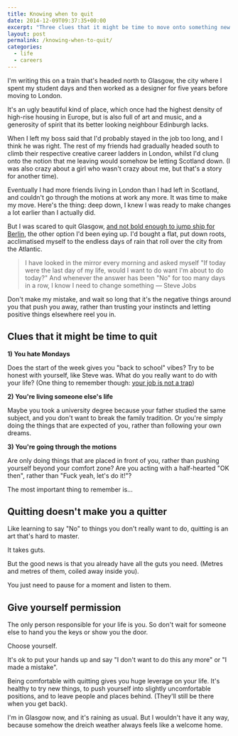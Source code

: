 ```yaml
---
title: Knowing when to quit
date: 2014-12-09T09:37:35+00:00
excerpt: "Three clues that it might be time to move onto something new (and why quitting doesn't make you a quitter)."
layout: post
permalink: /knowing-when-to-quit/
categories:
  - life
  - careers
---
```

<p>I'm writing this on a train that's headed north to Glasgow, the city where I spent my student days and then worked as a designer for five years before moving to London.</p>

<p>It's an ugly beautiful kind of place, which once had the highest density of high-rise housing in Europe, but is also full of art and music, and a generosity of spirit that its better looking neighbour Edinburgh lacks.</p>

<p>When I left my boss said that I'd probably stayed in the job too long, and I think he was right. The rest of my friends had gradually headed south to climb their respective creative career ladders in London, whilst I'd clung onto the notion that me leaving would somehow be letting Scotland down. (I was also crazy about a girl who wasn't crazy about me, but that's a story for another time).</p>

<p>Eventually I had more friends living in London than I had left in Scotland, and couldn't go through the motions at work any more. It was time to make my move.
Here's the thing: deep down, I knew I was ready to make changes a lot earlier than I actually did.</p>

<p>But I was scared to quit Glasgow, <a href="http://greig.cc/im-a-chicken">and not bold enough to jump ship for Berlin</a>, the other option I'd been eying up. I'd bought a flat, put down roots, acclimatised myself to the endless days of rain that roll over the city from the Atlantic.</p>

<blockquote>
  <p>I have looked in the mirror every morning and asked myself "If today were the last day of my life, would I want to do want I'm about to do today?" And whenever the answer has been "No" for too many days in a row, I know I need to change something
  — Steve Jobs</p>
</blockquote>

<p>Don't make my mistake, and wait so long that it's the negative things around you that push you away, rather than trusting your instincts and letting positive things elsewhere reel you in.</p>

<h2 id="cluesthatitmightbetimetoquit">Clues that it might be time to quit</h2>

<p><strong>1) You hate Mondays</strong></p>

<p>Does the start of the week gives you "back to school" vibes? Try to be honest with yourself, like Steve was. What do you really want to do with your life? (One thing to remember though: <a href="http://greig.cc/hate-being-a-graphic-designer">your job is not a trap</a>)</p>

<p><strong>2) You're living someone else's life</strong></p>

<p>Maybe you took a university degree because your father studied the same subject, and you don't want to break the family tradition. Or you're simply doing the things that are expected of you, rather than following your own dreams.</p>

<p><strong>3) You're going through the motions</strong></p>

<p>Are only doing things that are placed in front of you, rather than pushing yourself beyond your comfort zone? Are you acting with a half-hearted "OK then", rather than  "Fuck yeah, let's do it!"?</p>

<p>The most important thing to remember is...</p>

<h2 id="quittingdoesntmakeyouaquitter">Quitting doesn't make you a quitter</h2>

<p>Like learning to say "No" to things you don't really want to do, quitting is an art that's hard to master. </p>

<p>It takes guts. </p>

<p>But the good news is that you already have all the guts you need. (Metres and metres of them, coiled away inside you).</p>

<p>You just need to pause for a moment and listen to them. </p>

<h2 id="giveyourselfpermission">Give yourself permission</h2>

<p>The only person responsible for your life is you. So don't wait for someone else to hand you the keys or show you the door.</p>

<p>Choose yourself.</p>

<p>It's ok to put your hands up and say "I don't want to do this any more" or "I made a mistake".</p>

<p>Being comfortable with quitting gives you huge leverage on your life. It's healthy to try new things, to push yourself into slightly uncomfortable positions, and to leave people and places behind. (They'll still be there when you get back).</p>

<p>I'm in Glasgow now, and it's raining as usual. But I wouldn't have it any way, because somehow the dreich weather always feels like a welcome home.</p>
